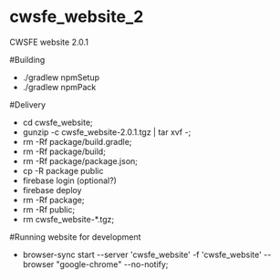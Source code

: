 # cwsfe_website_2
CWSFE website 2.0.1

#Building
* ./gradlew npmSetup
* ./gradlew npmPack

#Delivery
* cd cwsfe_website;
* gunzip -c cwsfe_website-2.0.1.tgz | tar xvf -;
* rm -Rf package/build.gradle;
* rm -Rf package/build;
* rm -Rf package/package.json;
* cp -R package public
* firebase login (optional?)
* firebase deploy
* rm -Rf package;
* rm -Rf public;
* rm cwsfe_website-*.tgz;

#Running website for development
* browser-sync start --server 'cwsfe_website' -f 'cwsfe_website' --browser "google-chrome" --no-notify;
